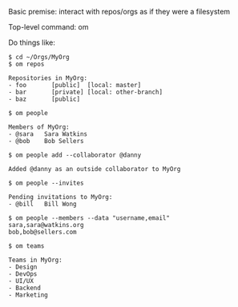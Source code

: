 Basic premise: interact with repos/orgs as if they were a filesystem

Top-level command: om

Do things like:

```shell
$ cd ~/Orgs/MyOrg
$ om repos

Repositories in MyOrg:
- foo       [public]  [local: master]
- bar       [private] [local: other-branch]
- baz       [public]

$ om people

Members of MyOrg:
- @sara   Sara Watkins
- @bob    Bob Sellers

$ om people add --collaborator @danny

Added @danny as an outside collaborator to MyOrg

$ om people --invites

Pending invitations to MyOrg:
- @bill   Bill Wong

$ om people --members --data "username,email"
sara,sara@watkins.org
bob,bob@sellers.com

$ om teams

Teams in MyOrg:
- Design
- DevOps
- UI/UX
- Backend
- Marketing
```
